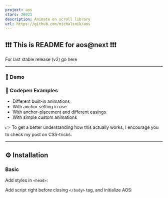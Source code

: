 ```yaml
---
project: aos
stars: 26921
description: Animate on scroll library
url: https://github.com/michalsnik/aos
---
```


❗❗❗ This is README for aos@next ❗❗❗
-----------------------------------

For last stable release (v2) go here

* * *

### 🚀 Demo

### 🌟 Codepen Examples

-   Different built-in animations
-   With anchor setting in use
-   With anchor-placement and different easings
-   With simple custom animations

👉 To get a better understanding how this actually works, I encourage you to check my post on CSS-tricks.

* * *

⚙ Installation
--------------

### Basic

Add styles in `<head>`:

  <link rel\="stylesheet" href\="https://unpkg.com/aos@next/dist/aos.css" />

Add script right before closing `</body>` tag, and initialize AOS:

  <script src\="https://unpkg.com/aos@next/dist/aos.js"\></script\>
  <script\>
    AOS.init();
  </script\>

### Using package managers

Install `aos` package:

-   `yarn add aos@next`
-   or `npm install --save aos@next`

Import script, styles and initialize AOS:

import AOS from 'aos';
import 'aos/dist/aos.css'; // You can also use <link> for styles
// ..
AOS.init();

In order to make it work you'll have to make sure your build process has configured styles loader, and bundles it all correctly. If you're using Parcel however, it will work out of the box as provided.

* * *

🤔 How to use it?
-----------------

### 1\. Initialize AOS:

AOS.init();

// You can also pass an optional settings object
// below listed default settings
AOS.init({
  // Global settings:
  disable: false, // accepts following values: 'phone', 'tablet', 'mobile', boolean, expression or function
  startEvent: 'DOMContentLoaded', // name of the event dispatched on the document, that AOS should initialize on
  initClassName: 'aos-init', // class applied after initialization
  animatedClassName: 'aos-animate', // class applied on animation
  useClassNames: false, // if true, will add content of \`data-aos\` as classes on scroll
  disableMutationObserver: false, // disables automatic mutations' detections (advanced)
  debounceDelay: 50, // the delay on debounce used while resizing window (advanced)
  throttleDelay: 99, // the delay on throttle used while scrolling the page (advanced)
  

  // Settings that can be overridden on per-element basis, by \`data-aos-\*\` attributes:
  offset: 120, // offset (in px) from the original trigger point
  delay: 0, // values from 0 to 3000, with step 50ms
  duration: 400, // values from 0 to 3000, with step 50ms
  easing: 'ease', // default easing for AOS animations
  once: false, // whether animation should happen only once - while scrolling down
  mirror: false, // whether elements should animate out while scrolling past them
  anchorPlacement: 'top-bottom', // defines which position of the element regarding to window should trigger the animation

});

### 2\. Set animation using `data-aos` attribute:

  <div data-aos\="fade-in"\></div\>

And adjust behaviour by using `data-aos-*` attributes:

  <div
    data-aos\="fade-up"
    data-aos-offset\="200"
    data-aos-delay\="50"
    data-aos-duration\="1000"
    data-aos-easing\="ease-in-out"
    data-aos-mirror\="true"
    data-aos-once\="false"
    data-aos-anchor-placement\="top-center"
  \>
  </div\>

See full list of all animations, easings and anchor placements

#### Anchor

There is also a setting that can be used only on per-element basis:

-   `data-aos-anchor` - element whose offset will be used to trigger animation instead of an actual one.

Examples:

<div data-aos\="fade-up" data-aos-anchor\=".other-element"\></div\>

This way you can trigger animation on one element, while you scroll to another - useful in animating fixed elements.

* * *

API
---

AOS object is exposed as a global variable, for now there are three methods available:

-   `init` - initialize AOS
-   `refresh` - recalculate all offsets and positions of elements (called on window resize)
-   `refreshHard` - reinit array with AOS elements and trigger `refresh` (called on DOM changes that are related to `aos` elements)

Example execution:

  AOS.refresh();

By default AOS is watching for DOM changes and if there are any new elements loaded asynchronously or when something is removed from DOM it calls `refreshHard` automatically. In browsers that don't support `MutationObserver` like IE you might need to call `AOS.refreshHard()` by yourself.

`refresh` method is called on window resize and so on, as it doesn't require to build new store with AOS elements and should be as light as possible.

* * *

JS Events
---------

AOS dispatches two events on document: `aos:in` and `aos:out` whenever any element animates in or out, so that you can do extra stuff in JS:

document.addEventListener('aos:in', ({ detail }) \=> {
  console.log('animated in', detail);
});

document.addEventListener('aos:out', ({ detail }) \=> {
  console.log('animated out', detail);
});

You can also tell AOS to trigger custom event on specific element, by setting `data-aos-id` attribute:

<div data-aos\="fade-in" data-aos-id\="super-duper"\></div\>

Then you'll be able to listen for two custom events then:

-   `aos:in:super-duper`
-   `aos:out:super-duper`

* * *

Recipes:
--------

#### Adding custom animations:

Sometimes built-in animations are just not enough. Let's say you need one box to have different animation depending on resolution. Here's how you could do it:

\[data-aos\="new-animation"\] {
  opacity: 0;
  transition-property: transform, opacity;

  &.aos-animate {
    opacity: 1;
  }

  @media screen and (min-width: 768px) {
    transform: translateX(100px);

    &.aos-animate {
      transform: translateX(0);
    }
  }
}

Then use it in HTML:

<div data-aos\="new-animation"\></div\>

The element will only animate opacity on mobile devices, but from 768px width it'll also slide from right to left.

#### Adding custom easing:

Similar to animations you can add custom easings:

\[data-aos\] {
  body\[data-aos-easing\="new-easing"\] &,
  &\[data-aos\]\[data-aos-easing\="new-easing"\] {
    transition-timing-function: cubic-bezier(.250, .250, .750, .750);
  }
}

#### Customizing default animations distance

Default distance for built-in animations is 100px. As long as you're using SCSS though, you can override it:

$aos-distance: 200px; // It has to be above import
@import 'node\_modules/aos/src/sass/aos.scss';

You have to however configure your build process to allow it to import styles from `node_modules` beforehand.

#### Integrating external CSS animation library (e.g. Animate.css):

Use `animatedClassName` to change default behaviour of AOS, to apply class names placed inside `data-aos` on scroll.

<div data-aos\="fadeInUp"\></div\>

AOS.init({
  useClassNames: true,
  initClassName: false,
  animatedClassName: 'animated',
});

The above element will get two classes: `animated` and `fadeInUp`. Using different combinations of the three above settings, you should be able to integrate any external CSS animation library.

External libraries however don't care too much about animation state before the actual animation. So if you want those elements to be not visible before scrolling, you might need to add similar styles:

\[data-aos\] {
  visibility: hidden;
}
\[data-aos\].animated {
  visibility: visible;
}

* * *

Caveats:
--------

#### setting: `duration`, `delay`

Duration and delay accept values from 50 to 3000, with step 50ms, it's because those are handled by css, and to not make css longer than it is already I implemented only a subset. I believe those should cover most cases.

If not, you can write simple CSS that will add another duration, for example:

  body\[data-aos-duration\='4000'\] \[data-aos\],
  \[data-aos\]\[data-aos\]\[data-aos-duration\='4000'\] {
    transition-duration: 4000ms;
  }

This code will add 4000ms duration available for you to set on AOS elements, or to set as global duration while initializing AOS script. Notice that double `[data-aos][data-aos]` - it's not a mistake, it is a trick, to make individual settings more important than global, without need to write ugly "!important" there :)

Example usage:

  <div data-aos\="fade-in" data-aos-duration\="4000"\></div\>

* * *

Predefined options
------------------

### Animations

-   Fade animations:
    
    -   fade
    -   fade-up
    -   fade-down
    -   fade-left
    -   fade-right
    -   fade-up-right
    -   fade-up-left
    -   fade-down-right
    -   fade-down-left
-   Flip animations:
    
    -   flip-up
    -   flip-down
    -   flip-left
    -   flip-right
-   Slide animations:
    
    -   slide-up
    -   slide-down
    -   slide-left
    -   slide-right
-   Zoom animations:
    
    -   zoom-in
    -   zoom-in-up
    -   zoom-in-down
    -   zoom-in-left
    -   zoom-in-right
    -   zoom-out
    -   zoom-out-up
    -   zoom-out-down
    -   zoom-out-left
    -   zoom-out-right

### Anchor placements:

-   top-bottom
-   top-center
-   top-top
-   center-bottom
-   center-center
-   center-top
-   bottom-bottom
-   bottom-center
-   bottom-top

### Easing functions:

-   linear
-   ease
-   ease-in
-   ease-out
-   ease-in-out
-   ease-in-back
-   ease-out-back
-   ease-in-out-back
-   ease-in-sine
-   ease-out-sine
-   ease-in-out-sine
-   ease-in-quad
-   ease-out-quad
-   ease-in-out-quad
-   ease-in-cubic
-   ease-out-cubic
-   ease-in-out-cubic
-   ease-in-quart
-   ease-out-quart
-   ease-in-out-quart

* * *

❔Questions
----------

If you found a bug, have a question or an idea, please check AOS contribution guide and don't hesitate to create new issues.

